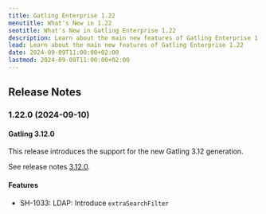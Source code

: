 ```yaml
---
title: Gatling Enterprise 1.22
menutitle: What's New in 1.22
seotitle: What's New in Gatling Enterprise 1.22
description: Learn about the main new features of Gatling Enterprise 1.22
lead: Learn about the main new features of Gatling Enterprise 1.22
date: 2024-09-09T11:00:00+02:00
lastmod: 2024-09-09T11:00:00+02:00
---
```


## Release Notes

### 1.22.0 (2024-09-10)

#### Gatling 3.12.0

This release introduces the support for the new Gatling 3.12 generation.

See release notes [3.12.0](https://github.com/gatling/gatling/milestone/128?closed=1).

#### Features

* SH-1033: LDAP: Introduce `extraSearchFilter`
